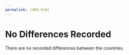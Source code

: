 ```yaml
---
permalink: /404.html
---
```


# No Differences Recorded

There are no recorded differences between the countries.
